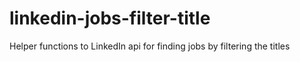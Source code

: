 # linkedin-jobs-filter-title
Helper functions to LinkedIn api for finding jobs by filtering the titles
